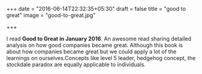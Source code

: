 +++
date = "2016-06-14T22:32:35+05:30"
draft = false
title = "good to great"
image = "good-to-great.jpg"

+++

I read **Good to Great in January 2016**. An awesome read sharing detailed analysis on how good companies became great. Although this book is about how companies became great but we could apply a lot of the learnings on ourselves.Concepts like level 5 leader, hedgehog concept, the stockdale paradox are equally applicable to individuals.
